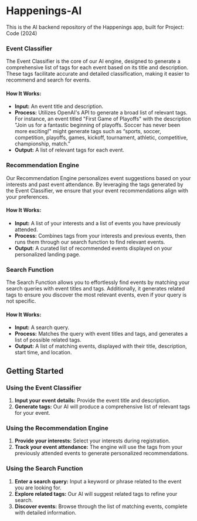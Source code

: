 # Happenings-AI

This is the AI backend repository of the Happenings app, built for Project: Code (2024)

### Event Classifier

The Event Classifier is the core of our AI engine, designed to generate a comprehensive list of tags for each event based on its title and description. These tags facilitate accurate and detailed classification, making it easier to recommend and search for events.

#### How It Works:
- **Input:** An event title and description.
- **Process:** Utilizes OpenAI's API to generate a broad list of relevant tags. For instance, an event titled "First Game of Playoffs" with the description "Join us for a fantastic beginning of playoffs. Soccer has never been more exciting!" might generate tags such as “sports, soccer, competition, playoffs, games, kickoff, tournament, athletic, competitive, championship, match.”
- **Output:** A list of relevant tags for each event.

### Recommendation Engine

Our Recommendation Engine personalizes event suggestions based on your interests and past event attendance. By leveraging the tags generated by the Event Classifier, we ensure that your event recommendations align with your preferences.

#### How It Works:
- **Input:** A list of your interests and a list of events you have previously attended.
- **Process:** Combines tags from your interests and previous events, then runs them through our search function to find relevant events.
- **Output:** A curated list of recommended events displayed on your personalized landing page.

### Search Function

The Search Function allows you to effortlessly find events by matching your search queries with event titles and tags. Additionally, it generates related tags to ensure you discover the most relevant events, even if your query is not specific.

#### How It Works:
- **Input:** A search query.
- **Process:** Matches the query with event titles and tags, and generates a list of possible related tags.
- **Output:** A list of matching events, displayed with their title, description, start time, and location.

## Getting Started

### Using the Event Classifier
1. **Input your event details:** Provide the event title and description.
2. **Generate tags:** Our AI will produce a comprehensive list of relevant tags for your event.

### Using the Recommendation Engine
1. **Provide your interests:** Select your interests during registration.
2. **Track your event attendance:** The engine will use the tags from your previously attended events to generate personalized recommendations.

### Using the Search Function
1. **Enter a search query:** Input a keyword or phrase related to the event you are looking for.
2. **Explore related tags:** Our AI will suggest related tags to refine your search.
3. **Discover events:** Browse through the list of matching events, complete with detailed information.

